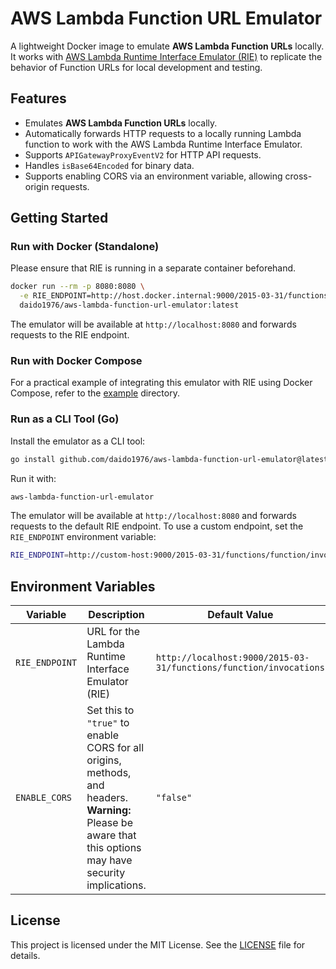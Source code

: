 # AWS Lambda Function URL Emulator

A lightweight Docker image to emulate **AWS Lambda Function URLs** locally. It works with [AWS Lambda Runtime Interface Emulator (RIE)](https://github.com/aws/aws-lambda-runtime-interface-emulator/) to replicate the behavior of Function URLs for local development and testing.

## Features

- Emulates **AWS Lambda Function URLs** locally.
- Automatically forwards HTTP requests to a locally running Lambda function to work with the AWS Lambda Runtime Interface Emulator.
- Supports `APIGatewayProxyEventV2` for HTTP API requests.
- Handles `isBase64Encoded` for binary data.
- Supports enabling CORS via an environment variable, allowing cross-origin requests.

## Getting Started

### Run with Docker (Standalone)

Please ensure that RIE is running in a separate container beforehand.

```bash
docker run --rm -p 8080:8080 \
  -e RIE_ENDPOINT=http://host.docker.internal:9000/2015-03-31/functions/function/invocations \
  daido1976/aws-lambda-function-url-emulator:latest
```

The emulator will be available at `http://localhost:8080` and forwards requests to the RIE endpoint.

### Run with Docker Compose

For a practical example of integrating this emulator with RIE using Docker Compose, refer to the [example](./example/) directory.

### Run as a CLI Tool (Go)

Install the emulator as a CLI tool:

```bash
go install github.com/daido1976/aws-lambda-function-url-emulator@latest
```

Run it with:

```bash
aws-lambda-function-url-emulator
```

The emulator will be available at `http://localhost:8080` and forwards requests to the default RIE endpoint. To use a custom endpoint, set the `RIE_ENDPOINT` environment variable:

```bash
RIE_ENDPOINT=http://custom-host:9000/2015-03-31/functions/function/invocations aws-lambda-function-url-emulator
```

## Environment Variables

| Variable       | Description                                                                                                                                                  | Default Value                                                     |
| -------------- | ------------------------------------------------------------------------------------------------------------------------------------------------------------ | ----------------------------------------------------------------- |
| `RIE_ENDPOINT` | URL for the Lambda Runtime Interface Emulator (RIE)                                                                                                          | `http://localhost:9000/2015-03-31/functions/function/invocations` |
| `ENABLE_CORS`  | Set this to `"true"` to enable CORS for all origins, methods, and headers.<br>**Warning:** Please be aware that this options may have security implications. | `"false"`                                                         |

## License

This project is licensed under the MIT License. See the [LICENSE](./LICENSE) file for details.
